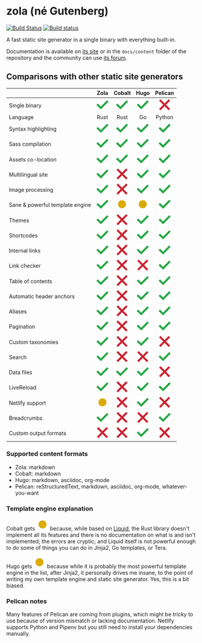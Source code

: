 # zola (né Gutenberg)

[![Build Status](https://travis-ci.com/getzola/zola.svg?branch=master)](https://travis-ci.com/getzola/zola)
[![Build status](https://ci.appveyor.com/api/projects/status/i0ufvx2sdm2cmawo/branch/master?svg=true)](https://ci.appveyor.com/project/Keats/zola/branch/master)

A fast static site generator in a single binary with everything built-in.

Documentation is available on [its site](https://www.getzola.org/documentation/getting-started/installation/) or
in the `docs/content` folder of the repository and the community can use [its forum](https://zola.discourse.group).

## Comparisons with other static site generators

|                                 | Zola                 | Cobalt               | Hugo                 | Pelican              |
|:--------------------------------|:--------------------:|:--------------------:|:--------------------:|:--------------------:|
| Single binary                   | ![yes](./is-yes.svg) | ![yes](./is-yes.svg) | ![yes](./is-yes.svg) | ![no](./is-no.svg)   |
| Language                        | Rust                 | Rust                 | Go                   | Python               |
| Syntax highlighting             | ![yes](./is-yes.svg) | ![yes](./is-yes.svg) | ![yes](./is-yes.svg) | ![yes](./is-yes.svg) |
| Sass compilation                | ![yes](./is-yes.svg) | ![yes](./is-yes.svg) | ![yes](./is-yes.svg) | ![yes](./is-yes.svg) |
| Assets co-location              | ![yes](./is-yes.svg) | ![yes](./is-yes.svg) | ![yes](./is-yes.svg) | ![yes](./is-yes.svg) |
| Multilingual site               | ![yes](./is-yes.svg) | ![no](./is-no.svg)   | ![yes](./is-yes.svg) | ![yes](./is-yes.svg) |
| Image processing                | ![yes](./is-yes.svg) | ![no](./is-no.svg)   | ![yes](./is-yes.svg) | ![yes](./is-yes.svg) |
| Sane & powerful template engine | ![yes](./is-yes.svg) | ![ehh](./is-ehh.svg) | ![ehh](./is-ehh.svg) | ![yes](./is-yes.svg) |
| Themes                          | ![yes](./is-yes.svg) | ![no](./is-no.svg)   | ![yes](./is-yes.svg) | ![yes](./is-yes.svg) |
| Shortcodes                      | ![yes](./is-yes.svg) | ![no](./is-no.svg)   | ![yes](./is-yes.svg) | ![yes](./is-yes.svg) |
| Internal links                  | ![yes](./is-yes.svg) | ![no](./is-no.svg)   | ![yes](./is-yes.svg) | ![yes](./is-yes.svg) |
| Link checker                    | ![yes](./is-yes.svg) | ![no](./is-no.svg)   | ![no](./is-no.svg)   | ![yes](./is-yes.svg) |
| Table of contents               | ![yes](./is-yes.svg) | ![no](./is-no.svg)   | ![yes](./is-yes.svg) | ![yes](./is-yes.svg) |
| Automatic header anchors        | ![yes](./is-yes.svg) | ![no](./is-no.svg)   | ![yes](./is-yes.svg) | ![yes](./is-yes.svg) |
| Aliases                         | ![yes](./is-yes.svg) | ![no](./is-no.svg)   | ![yes](./is-yes.svg) | ![yes](./is-yes.svg) |
| Pagination                      | ![yes](./is-yes.svg) | ![no](./is-no.svg)   | ![yes](./is-yes.svg) | ![yes](./is-yes.svg) |
| Custom taxonomies               | ![yes](./is-yes.svg) | ![no](./is-no.svg)   | ![yes](./is-yes.svg) | ![no](./is-no.svg)   |
| Search                          | ![yes](./is-yes.svg) | ![no](./is-no.svg)   | ![no](./is-no.svg)   | ![yes](./is-yes.svg) |
| Data files                      | ![yes](./is-yes.svg) | ![yes](./is-yes.svg) | ![yes](./is-yes.svg) | ![no](./is-no.svg)   |
| LiveReload                      | ![yes](./is-yes.svg) | ![no](./is-no.svg)   | ![yes](./is-yes.svg) | ![yes](./is-yes.svg) |
| Netlify support                 | ![ehh](./is-ehh.svg) | ![no](./is-no.svg)   | ![yes](./is-yes.svg) | ![no](./is-no.svg)   |
| Breadcrumbs                     | ![yes](./is-yes.svg) | ![no](./is-no.svg)   | ![no](./is-no.svg)   | ![yes](./is-yes.svg) |
| Custom output formats           | ![no](./is-no.svg)   | ![no](./is-no.svg)   | ![yes](./is-yes.svg) | ![no](./is-no.svg)   |

### Supported content formats

- Zola: markdown
- Cobalt: markdown
- Hugo: markdown, asciidoc, org-mode
- Pelican: reStructuredText, markdown, asciidoc, org-mode, whatever-you-want

### Template engine explanation

Cobalt gets ![ehh](./is-ehh.svg) because, while based on [Liquid](https://shopify.github.io/liquid/), the Rust library doesn't implement all its features and there is no documentation on what is and isn't implemented; the errors are cryptic; and Liquid itself is not powerful enough to do some of things you can do in Jinja2, Go templates, or Tera.

Hugo gets ![ehh](./is-ehh.svg) because while it is probably the most powerful template engine in the list, after Jinja2, it personally drives me insane, to the point of writing my own template engine and static site generator. Yes, this is a bit biased.

### Pelican notes

Many features of Pelican are coming from plugins, which might be tricky to use because of version mismatch or lacking documentation. Netlify supports Python and Pipenv but you still need to install your dependencies manually.

